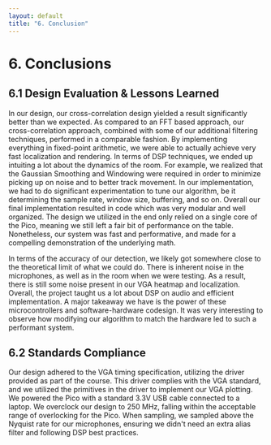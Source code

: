 ```yaml
---
layout: default
title: "6. Conclusion"
---
```


# 6. Conclusions

## 6.1 Design Evaluation & Lessons Learned

<!-- Analyze how results matched expectations, discuss potential improvements (e.g., fixed-point vs floating-point, faster PIO implementations). -->
In our design, our cross-correlation design yielded a result significantly better than we expected. As compared to an FFT based approach, our cross-correlation approach, combined with some of our additional filtering techniques, performed in a comparable fashion. By implementing everything in fixed-point arithmetic, we were able to actually achieve very fast localization and rendering. In terms of DSP techniques, we ended up intuiting a lot about the dynamics of the room. For example, we realized that the Gaussian Smoothing and Windowing were required in order to minimize picking up on noise and to better track movement. In our implementation, we had to do significant experimentation to tune our algorithm, be it determining the sample rate, window size, buffering, and so on. Overall our final implementation resulted in code which was very modular and well organized. The design we utilized in the end only relied on a single core of the Pico, meaning we still left a fair bit of performance on the table. Nonetheless, our system was fast and performative, and made for a compelling demonstration of the underlying math. 

In terms of the accuracy of our detection, we likely got somewhere close to the theoretical limit of what we could do. There is inherent noise in the microphones, as well as in the room when we were testing. As a result, there is still some noise present in our VGA heatmap and localization. Overall, the project taught us a lot about DSP on audio and efficient implementation. A major takeaway we have is the power of these microcontrollers and software-hardware codesign. It was very interesting to observe how modifying our algorithm to match the hardware led to such a performant system. 

## 6.2 Standards Compliance

<!-- Comment on adherence to VGA timing specs, Pico hardware guidelines, and DSP best practices. -->
Our design adhered to the VGA timing specification, utilizing the driver provided as part of the course. This driver complies with the VGA standard, and we utilized the primitives in the driver to implement our VGA plotting. We powered the Pico with a standard 3.3V USB cable connected to a laptop. We overclock our design to 250 MHz, falling within the acceptable range of overlocking for the Pico. When sampling, we sampled above the Nyquist rate for our microphones, ensuring we didn't need an extra alias filter and following DSP best practices. 
